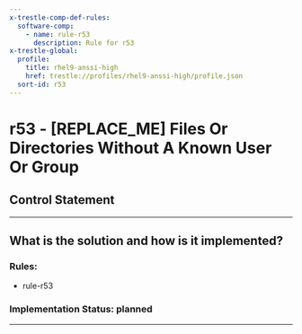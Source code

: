 ```yaml
---
x-trestle-comp-def-rules:
  software-comp:
    - name: rule-r53
      description: Rule for r53
x-trestle-global:
  profile:
    title: rhel9-anssi-high
    href: trestle://profiles/rhel9-anssi-high/profile.json
  sort-id: r53
---
```


# r53 - \[REPLACE_ME\] Files Or Directories Without A Known User Or Group

## Control Statement

______________________________________________________________________

## What is the solution and how is it implemented?

<!-- For implementation status enter one of: implemented, partial, planned, alternative, not-applicable -->

<!-- Note that the list of rules under ### Rules: is read-only and changes will not be captured after assembly to JSON -->

<!-- Add control implementation description here for control: r53 -->

### Rules:

  - rule-r53

### Implementation Status: planned

______________________________________________________________________
